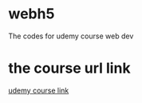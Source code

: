 # webh5
The codes for udemy course web dev

# the course url link
[udemy course link](https://www.udemy.com/course/vuejs-webh5)

